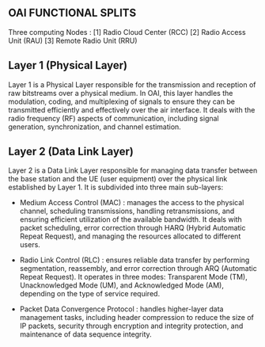 ## OAI FUNCTIONAL SPLITS
Three computing Nodes :
[1] Radio Cloud Center (RCC)
[2] Radio Access Unit (RAU)
[3] Remote Radio Unit (RRU)


## Layer 1 (Physical Layer)
Layer 1 is a Physical Layer responsible for the transmission and reception of raw bitstreams over a physical medium. In OAI, this layer handles the modulation, coding, and multiplexing of signals to ensure they can be transmitted efficiently and effectively over the air interface. It deals with the radio frequency (RF) aspects of communication, including signal generation, synchronization, and channel estimation. 

## Layer 2 (Data Link Layer)
Layer 2 is a Data Link Layer responsible for managing data transfer between the base station and the UE (user equipment) over the physical link established by Layer 1. It is subdivided into three main sub-layers: 

- Medium Access Control (MAC) : manages the access to the physical channel, scheduling transmissions, handling retransmissions, and ensuring efficient utilization of the available bandwidth. It deals with packet scheduling, error correction through HARQ (Hybrid Automatic Repeat Request), and managing the resources allocated to different users.

- Radio Link Control (RLC) : ensures reliable data transfer by performing segmentation, reassembly, and error correction through ARQ (Automatic Repeat Request). It operates in three modes: Transparent Mode (TM), Unacknowledged Mode (UM), and Acknowledged Mode (AM), depending on the type of service required.

- Packet Data Convergence Protocol : handles higher-layer data management tasks, including header compression to reduce the size of IP packets, security through encryption and integrity protection, and maintenance of data sequence integrity.

